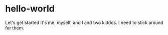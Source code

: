 # hello-world
Let's get started
It's me, myself, and I and two kiddos. I need to stick around for them.
